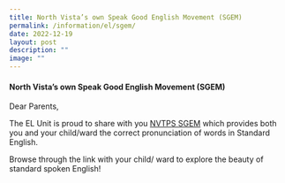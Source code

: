 ```yaml
---
title: North Vista’s own Speak Good English Movement (SGEM)
permalink: /information/el/sgem/
date: 2022-12-19
layout: post
description: ""
image: ""
---
```


#### North Vista’s own Speak Good English Movement (SGEM)

Dear Parents,

The EL Unit is proud to share with you [NVTPS SGEM](https://go.gov.sg/nvtps-sgem) which provides both you and your child/ward the correct pronunciation of words in Standard English.

Browse through the link with your child/ ward to explore the beauty of standard spoken English!